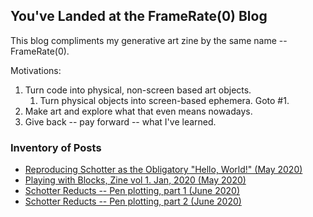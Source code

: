 ## You've Landed at the FrameRate(0) Blog

This blog compliments my generative art zine by the same name -- FrameRate(0).

Motivations:
1. Turn code into physical, non-screen based art objects.
   1. Turn physical objects into screen-based ephemera. Goto #1.
1. Make art and explore what that even means nowadays.
1. Give back -- pay forward -- what I've learned. 

### Inventory of Posts

* [Reproducing Schotter as the Obligatory "Hello, World!" (May 2020)](https://frameratezero.github.io/frameRateZero/001_Reproducing_Schotter)
* [Playing with Blocks, Zine vol 1. Jan, 2020 (May 2020)](https://frameratezero.github.io/frameRateZero/002_PlayingWithBlocks)
* [Schotter Reducts -- Pen plotting, part 1 (June 2020)](https://frameratezero.github.io/frameRateZero/003_SchotterPlotter1)
* [Schotter Reducts -- Pen plotting, part 2 (June 2020)]()



